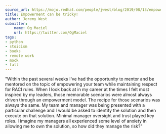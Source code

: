 ```yaml
---
source_url: https://mojo.redhat.com/people/jwest/blog/2019/08/13/empowerment-can-be-tricky
title: Empowerment can be tricky!
author: Jeremy West
submitter:
    name: Og Maciel
    url: https://twitter.com/OgMaciel
tags:
- python
- stoicism
- books
- remote work
- mock
- fall
---
```


"Within the past several weeks I\'ve had the opportunity to mentor and be mentored on the topic of empowering your team while maintaining respect for RACI rules. When I look back at in my career at the times I felt most inspired by my leaders, those memorable scenarios were almost always driven through an empowerment model. The recipe for those scenarios was always the same. My team and manager was being presented with a particular challenge and I would be asked to identify the solution and then execute on that solution. Minimal manager oversight and trust played key roles. I imagine my managers all experienced some level of anxiety in allowing me to own the solution, so how did they manage the risk?" 
